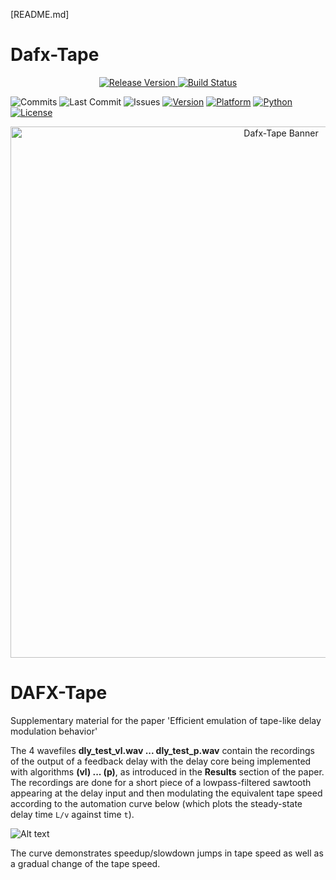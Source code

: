 [README.md]

# Dafx-Tape

<p align="center">
  <a href="https://github.com/whisprer/dafx-tape/releases"> 
    <img src="https://img.shields.io/github/v/release/whisprer/dafx-tape?color=4CAF50&label=release" alt="Release Version"> 
  </a>
  <a href="https://github.com/whisprer/dafx-tape/actions"> 
    <img src="https://img.shields.io/github/actions/workflow/status/whisprer/dafx-tape/lint-and-plot.yml?label=build" alt="Build Status"> 
  </a>
</p>

![Commits](https://img.shields.io/github/commit-activity/m/whisprer/dafx-tape?label=commits) 
![Last Commit](https://img.shields.io/github/last-commit/whisprer/dafx-tape) 
![Issues](https://img.shields.io/github/issues/whisprer/dafx-tape) 
[![Version](https://img.shields.io/badge/version-3.1.1-blue.svg)](https://github.com/whisprer/dafx-tape) 
[![Platform](https://img.shields.io/badge/platform-Windows%2010%2F11-lightgrey.svg)](https://www.microsoft.com/windows)
[![Python](https://img.shields.io/badge/python-3.8%2B-blue.svg)](https://www.python.org)
[![License](https://img.shields.io/badge/license-MIT-green.svg)](LICENSE)

<p align="center">
  <img src="dafx-tape-banner.png" width="850" alt="Dafx-Tape Banner">

# DAFX-Tape
Supplementary material for the paper 'Efficient emulation of tape-like delay modulation behavior'

The 4 wavefiles __dly\_test\_vl.wav ... dly\_test\_p.wav__ contain the recordings of the output of a feedback delay with the delay core being implemented with algorithms __(vl) ... (p)__, as introduced in the __Results__ section of the paper. The recordings are done for a short piece of a lowpass-filtered sawtooth appearing at the delay input and then modulating the equivalent tape speed according to the automation curve below (which plots the steady-state delay time `L/v` against time `t`).

![Alt text](pics/curve1a.png "Modulation curve")

The curve demonstrates speedup/slowdown jumps in tape speed as well as a gradual change of the tape speed.
